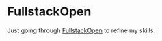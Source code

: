# FullstackOpen

Just going through [FullstackOpen](https://fullstackopen.com/en/) to refine my skills.
